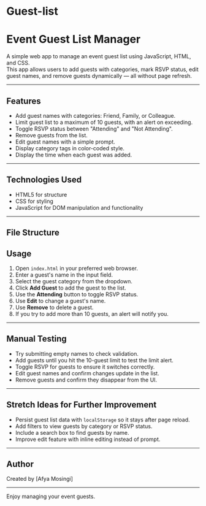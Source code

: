 # Guest-list

# Event Guest List Manager

A simple web app to manage an event guest list using JavaScript, HTML, and CSS.  
This app allows users to add guests with categories, mark RSVP status, edit guest names, and remove guests dynamically — all without page refresh.

---

## Features

- Add guest names with categories: Friend, Family, or Colleague.
- Limit guest list to a maximum of 10 guests, with an alert on exceeding.
- Toggle RSVP status between "Attending" and "Not Attending".
- Remove guests from the list.
- Edit guest names with a simple prompt.
- Display category tags in color-coded style.
- Display the time when each guest was added.

---

## Technologies Used

- HTML5 for structure
- CSS for styling
- JavaScript for DOM manipulation and functionality

---

## File Structure


## Usage

1. Open `index.html` in your preferred web browser.
2. Enter a guest's name in the input field.
3. Select the guest category from the dropdown.
4. Click **Add Guest** to add the guest to the list.
5. Use the **Attending** button to toggle RSVP status.
6. Use **Edit** to change a guest's name.
7. Use **Remove** to delete a guest.
8. If you try to add more than 10 guests, an alert will notify you.

---

## Manual Testing

- Try submitting empty names to check validation.
- Add guests until you hit the 10-guest limit to test the limit alert.
- Toggle RSVP for guests to ensure it switches correctly.
- Edit guest names and confirm changes update in the list.
- Remove guests and confirm they disappear from the UI.

---

## Stretch Ideas for Further Improvement

- Persist guest list data with `localStorage` so it stays after page reload.
- Add filters to view guests by category or RSVP status.
- Include a search box to find guests by name.
- Improve edit feature with inline editing instead of prompt.

---

## Author

Created by [Afya Mosingi]

---

Enjoy managing your event guests.
